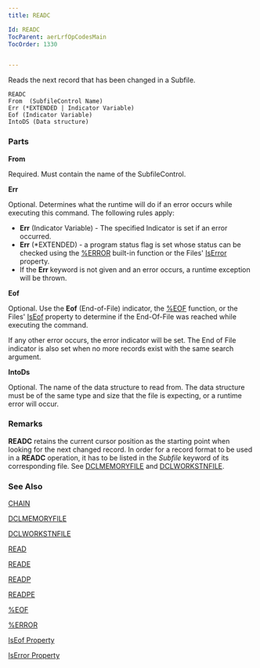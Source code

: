```yaml
---
title: READC

Id: READC
TocParent: aerLrfOpCodesMain
TocOrder: 1330


---
```


Reads the next record that has been changed in a Subfile.

```
READC
From  (SubfileControl Name)
Err (*EXTENDED | Indicator Variable)
Eof (Indicator Variable)
IntoDS (Data structure)
```

### Parts

**From** 

Required. Must contain the name of the SubfileControl.


**Err** 

Optional. Determines what the runtime will do if an error occurs while executing this command. The following rules apply: 

- **Err** (Indicator Variable) - The specified Indicator is set if an error occurred.
- **Err** (*EXTENDED) - a program status flag is set whose status can be checked using the [%ERROR](ERROR_Function.html) built-in function or the Files' [IsError](IsErrorPropertyDbFileClass.html) property.
- If the **Err** keyword is not given and an error occurs, a runtime exception will be thrown.


**Eof** 

Optional. Use the **Eof** (End-of-File) indicator, the [%EOF](EOF_Function.html) function, or the Files' [IsEof](IsEofPropertyDbFileClass.html) property to determine if the End-Of-File was reached while executing the command. 

If any other error occurs, the error indicator will be set. The End of File indicator is also set when no more records exist with the same search argument.


**IntoDs** 

Optional. The name of the data structure to read from. The data structure must be of the same type and size that the file is expecting, or a runtime error will occur.


### Remarks
**READC** retains the current cursor position as the starting point when looking for the next changed record. In order for a record format to be used in a **READC** operation, it has to be listed in the *Subfile* keyword of its corresponding file. See [DCLMEMORYFILE](DATE_Function.html) and [DCLWORKSTNFILE](DCLWORKSTNFILE.html). 

### See Also
[CHAIN](CHAIN.html)

[DCLMEMORYFILE](DATE_Function.html)

[DCLWORKSTNFILE](DCLWORKSTNFILE.html)

[READ](READ.html)

[READE](READE.html)

[READP](READP.html)

[READPE](READPE.html)

[%EOF](EOF_Function.html)

[%ERROR](ERROR_Function.html)

[IsEof Property](IsEofPropertyDbFileClass.html)

[IsError Property](IsErrorPropertyDbFileClass.html) 
